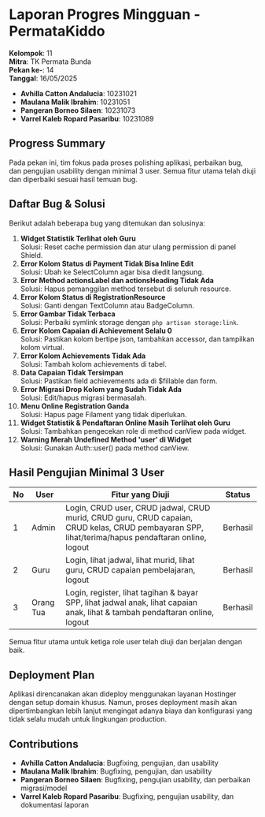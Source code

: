 # Laporan Progres Mingguan - PermataKiddo  
**Kelompok**: 11  
**Mitra**: TK Permata Bunda  
**Pekan ke-**: 14  
**Tanggal**: 16/05/2025  

- **Avhilla Catton Andalucia**: 10231021  
- **Maulana Malik Ibrahim**: 10231051  
- **Pangeran Borneo Silaen**: 10231073  
- **Varrel Kaleb Ropard Pasaribu**: 10231089  

## Progress Summary
Pada pekan ini, tim fokus pada proses polishing aplikasi, perbaikan bug, dan pengujian usability dengan minimal 3 user. Semua fitur utama telah diuji dan diperbaiki sesuai hasil temuan bug.

## Daftar Bug & Solusi
Berikut adalah beberapa bug yang ditemukan dan solusinya:

1. **Widget Statistik Terlihat oleh Guru**  
   Solusi: Reset cache permission dan atur ulang permission di panel Shield.
2. **Error Kolom Status di Payment Tidak Bisa Inline Edit**  
   Solusi: Ubah ke SelectColumn agar bisa diedit langsung.
3. **Error Method actionsLabel dan actionsHeading Tidak Ada**  
   Solusi: Hapus pemanggilan method tersebut di seluruh resource.
4. **Error Kolom Status di RegistrationResource**  
   Solusi: Ganti dengan TextColumn atau BadgeColumn.
5. **Error Gambar Tidak Terbaca**  
   Solusi: Perbaiki symlink storage dengan `php artisan storage:link`.
6. **Error Kolom Capaian di Achievement Selalu 0**  
   Solusi: Pastikan kolom bertipe json, tambahkan accessor, dan tampilkan kolom virtual.
7. **Error Kolom Achievements Tidak Ada**  
   Solusi: Tambah kolom achievements di tabel.
8. **Data Capaian Tidak Tersimpan**  
   Solusi: Pastikan field achievements ada di $fillable dan form.
9. **Error Migrasi Drop Kolom yang Sudah Tidak Ada**  
   Solusi: Edit/hapus migrasi bermasalah.
10. **Menu Online Registration Ganda**  
    Solusi: Hapus page Filament yang tidak diperlukan.
11. **Widget Statistik & Pendaftaran Online Masih Terlihat oleh Guru**  
    Solusi: Tambahkan pengecekan role di method canView pada widget.
12. **Warning Merah Undefined Method 'user' di Widget**  
    Solusi: Gunakan Auth::user() pada method canView.

## Hasil Pengujian Minimal 3 User

| No | User         | Fitur yang Diuji                                                                 | Status    |
|----|--------------|----------------------------------------------------------------------------------|-----------|
| 1  | Admin        | Login, CRUD user, CRUD jadwal, CRUD murid, CRUD guru, CRUD capaian, CRUD kelas, CRUD pembayaran SPP, lihat/terima/hapus pendaftaran online, logout | Berhasil  |
| 2  | Guru         | Login, lihat jadwal, lihat murid, lihat guru, CRUD capaian pembelajaran, logout   | Berhasil  |
| 3  | Orang Tua    | Login, register, lihat tagihan & bayar SPP, lihat jadwal anak, lihat capaian anak, lihat & tambah pendaftaran online, logout | Berhasil  |

Semua fitur utama untuk ketiga role user telah diuji dan berjalan dengan baik.

## Deployment Plan
Aplikasi direncanakan akan dideploy menggunakan layanan Hostinger dengan setup domain khusus. Namun, proses deployment masih akan dipertimbangkan lebih lanjut mengingat adanya biaya dan konfigurasi yang tidak selalu mudah untuk lingkungan production.


## Contributions
- **Avhilla Catton Andalucia**: Bugfixing, pengujian, dan usability
- **Maulana Malik Ibrahim**: Bugfixing, pengujian, dan usability
- **Pangeran Borneo Silaen**: Bugfixing, pengujian usability, dan perbaikan migrasi/model
- **Varrel Kaleb Ropard Pasaribu**: Bugfixing, pengujian usability, dan dokumentasi laporan

